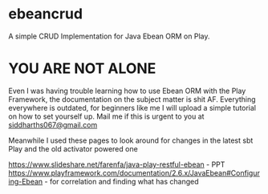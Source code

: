 # ebeancrud
A simple CRUD Implementation for Java Ebean ORM on Play.

# YOU ARE NOT ALONE

Even I was having trouble learning how to use Ebean ORM with the Play Framework, the documentation on the subject matter is shit AF.
Everything everywhere is outdated, for beginners like me I will upload a simple tutorial on how to set yourself up.
Mail me if this is urgent to you at siddharths067@gmail.com

Meanwhile I used these pages to look around for changes in the latest sbt Play and the old activator powered one

https://www.slideshare.net/farenfa/java-play-restful-ebean - PPT
https://www.playframework.com/documentation/2.6.x/JavaEbean#Configuring-Ebean - for correlation and finding what has changed
